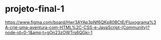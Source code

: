 # projeto-final-1
https://www.figma.com/board/Hwr3AYAp3pNf6QKp80BCtE/Fluxograma%3A-crie-uma-aventura-com-HTML%2C-CSS-e-JavaScript-(Community)?node-id=0-1&amp;t=gOn23zOWTrs6QGki-1
